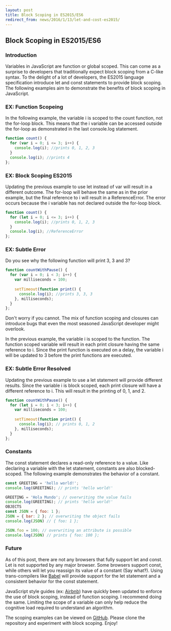 ```yaml
---
layout: post
title: Block Scoping in ES2015/ES6
redirect_from: news/2016/1/13/let-and-cost-es2015/
---
```


## Block Scoping in ES2015/ES6

### Introduction

Variables in JavaScript are function or global scoped. This can come as a surprise to developers that traditionally expect block scoping from a C-like syntax. To the delight of a lot of developers, the ES2015 language specification introduce let and const statements to provide block scoping. The following examples aim to demonstrate the benefits of block scoping in JavaScript. 


### EX: Function Scopeing

In the following example, the variable i is scoped to the count function, not the for-loop block. This means that the i variable can be accessed outside the for-loop as demonstrated in the last console.log statement. 

```javascript
function count() {
  for (var i = 0; i <= 3; i++) {
    console.log(i); //prints 0, 1, 2, 3
  }
  console.log(i); //prints 4
};
```

### EX: Block Scoping ES2015

Updating the previous example to use let instead of var will result in a different outcome. The for-loop will behave the same as in the prior example, but the final reference to i will result in a ReferenceError. The error occurs because the i variable has not declared outside the for-loop block. 

```javascript
function count() {
  for (let i = 0; i <= 3; i++) {
    console.log(i); //prints 0, 1, 2, 3
  }
  console.log(i); //ReferenceError
};
```

### EX: Subtle Error

Do you see why the following function will print 3, 3 and 3?

```javascript
function countWithPause() {
  for (var i = 0; i < 3; i++) {
    var milliseconds = 100;
    
    setTimeout(function print() {
      console.log(i); //prints 3, 3, 3
    }, milliseconds);
  }
};
```

Don't worry if you cannot. The mix of function scoping and closures can introduce bugs that even the most seasoned JavaScript developer might overlook.

In the previous example, the variable i is scoped to the function. The function scoped variable will result in each print closure having the same reference to i. Since the print function is executed on a delay, the variable i will be updated to 3 before the print functions are executed.


### EX: Subtle Error Resolved

Updating the previous example to use a let statement will provide different results. Since the variable i is block scoped, each print closure will have a different reference to i.  This will result in the printing of 0, 1, and 2.

```javascript
function countWithPause() {
  for (let i = 0; i < 3; i++) {
    var milliseconds = 100;
    
    setTimeout(function print() {
      console.log(i); // prints 0, 1, 2
    }, milliseconds);
  }
};
```

### Constants

The const statement declares a read-only reference to a value. Like declaring a variable with the let statement, constants are also blocked-scoped. The following example demonstrates the behavior of a constant. 

```javascript
const GREETING = 'hello world!';
console.log(GREETING); // prints 'hello world!'

GREETING = 'Hola Mundo'; // overwriting the value fails
console.log(GREETING); // prints 'hello world!'
OBJECTS
const JSON = { foo: 1 };
JSON = { bar: 2 }; // overwriting the object fails
console.log(JSON) // { foo: 1 };

JSON.foo = 100; // overwriting an attribute is possible
console.log(JSON) // prints { foo: 100 };
```


### Future

As of this post, there are not any browsers that fully support let and const. Let  is not supported by any major browser. Some browsers support const, while others will let you reassign its value of a constant (Say what‽). Using trans-compilers like [Babel](https://babeljs.io/) will provide support for the let statement and a consistent behavior for the const statement.

JavaScript style guides (ex: [Airbnb](https://github.com/airbnb/javascript)) have quickly been updated to enforce the use of block scoping, instead of function scoping. I recommend doing the same. Limiting the scope of a variable can only help reduce the cognitive load required to understand an algorithm. 

The scoping examples can be viewed on [GitHub](https://github.com/seanking/es2015-scoping). Please clone the repository and experiment with block scoping. Enjoy!